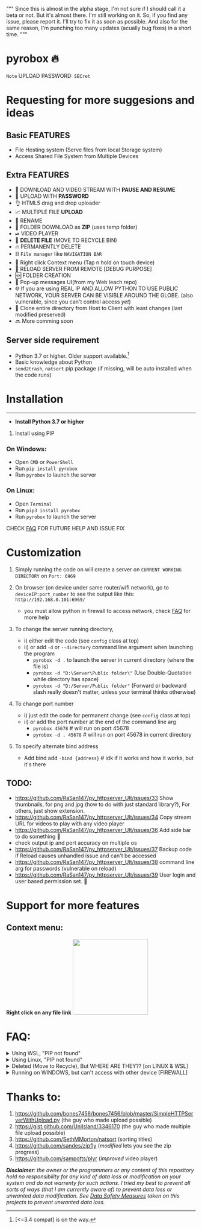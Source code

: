 """
Since this is almost in the alpha stage, I'm not sure if I should call it a beta or not. But it's almost there. I'm still working on it. So, if you find any issue, please report it. I'll try to fix it as soon as possible.
And also for the same reason, I'm punching too many updates (acually bug fixes) in a short time.
"""
# pyrobox 🔥

` Note ` UPLOAD PASSWORD: `SECret`
# Requesting for more suggesions and ideas

Basic FEATURES
----------------------------------------------------------------
* File Hosting system (Serve files from local Storage system)
* Access Shared File System from Multiple Devices

 Extra FEATURES 
----------------------------------------------------------------
* 🔽 DOWNLOAD AND VIDEO STREAM WITH **PAUSE AND RESUME**
* 🔼 UPLOAD WITH **PASSWORD**
* 👌 HTML5 drag and drop uploader
* 📈 MULTIPLE FILE **UPLOAD**
* 📝 RENAME
* 📁 FOLDER DOWNLOAD as **ZIP** (uses temp folder)
* ⏯ VIDEO PLAYER
* 🔁 **DELETE FILE** (MOVE TO RECYCLE BIN)
* 🔥 PERMANENTLY DELETE
* ⛓ `File manager` like `NAVIGATION BAR`
* 📑 Right click Context menu (Tap n hold on touch device)
* 🧨 RELOAD SERVER FROM REMOTE [DEBUG PURPOSE]
* 🆕 FOLDER CREATION
* 💬 Pop-up messages UI(from my Web leach repo)
* 🌐 If you are using REAL IP AND ALLOW PYTHON TO USE PUBLIC NETWORK, YOUR SERVER CAN BE VISIBLE AROUND THE GLOBE. (also vulnerable, since you can't control access *yet*)
* 🧬 Clone entire directory from Host to Client with least changes (last modified preserved)
* 🔜 More comming soon


Server side requirement
----------------------------------------------------------------
* Python 3.7 or higher. Older support available.[^1]
* Basic knowledge about Python
* `send2trash`, `natsort` pip package (if missing, will be auto installed when the code runs)

[^1]: [<=3.4 compat] is on the way.


# Installation
----------------------------------------------------------------
  * **Install Python 3.7 or higher**
  1. Install using PIP
  ### On Windows:
  * Open `CMD` or `PowerShell`
  * Run `pip install pyrobox`
  * Run `pyrobox` to launch the server

  ### On Linux:
  * Open `Terminal`
  * Run `pip3 install pyrobox`
  * Run `pyrobox` to launch the server

CHECK [FAQ](#faq) FOR FUTURE HELP AND ISSUE FIX


# Customization
1. Simply running the code on will create a server on `CURRENT WORKING DIRECTORY` on `Port: 6969`
1. On browser (on device under same router/wifi network), go to `deviceIP:port_number` to see the output like this: `http://192.168.0.101:6969/`
    * you must allow python in firewall to access network, check [FAQ](#faq) for more help
1. To change the server running directory, 
   - i) either edit the code  (see `config` class at top)
   - ii) or add `-d` or `--directory` command line argument when launching the program
        - `pyrobox -d .` to launch the server in current directory (where the file is)
        - `pyrobox -d "D:\Server\Public folder\"`  (Use Double-Quotation while directory has space)
        - `pyrobox -d "D:/Server/Public folder"` (Forward or backward slash really doesn't matter, unless your terminal thinks otherwise)
 1. To change port number
    - i) just edit the code for permanent change  (see `config` class at top)
    - ii) or add the port number at the end of the command line arg  
       -  `pyrobox 45678` # will run on port 45678
       -  `pyrobox -d . 45678` # will run on port 45678 in current directory

1. To specify alternate bind address
    - Add bind add `-bind {address}` # idk if it works and how it works, but it's there

 TODO:
--------------------------------------------------------------

* https://github.com/RaSan147/py_httpserver_Ult/issues/33 Show thumbnails, for png and jpg (how to do with just standard library?), For others, just show extension.
* https://github.com/RaSan147/py_httpserver_Ult/issues/34 Copy stream URL for videos to play with any video player
* https://github.com/RaSan147/py_httpserver_Ult/issues/36 Add side bar to do something 🤔
* check output ip and port accuracy on multiple os  
* https://github.com/RaSan147/py_httpserver_Ult/issues/37 Backup code if Reload causes unhandled issue and can't be accessed
* https://github.com/RaSan147/py_httpserver_Ult/issues/38 command line arg for passwords (vulnerable on reload)
* https://github.com/RaSan147/py_httpserver_Ult/issues/39 User login and user based permission set. 🔑

# Support for more features


Context menu:
--------------------------------------------------------------
  **Right click on any file link**
  <img src="https://user-images.githubusercontent.com/34002411/174422718-e19d33b2-4937-47d7-bcc2-610141c1e437.jpg" width=200>

# FAQ:
<details>
  <summary>Using WSL, "PIP not found"</summary>
 
  > Run this to install `pip3` and add `pip` to path 
  ```
  sudo apt -y purge python3-pip
  sudo python3 -m pip uninstall pip
  sudo apt -y install python3-pip
  pip3 install --upgrade pip
  echo "export PATH=\"${HOME}/.local/bin:$PATH\"" >>"${HOME}"/.bashrc
  ```
  > Re-running the file should work.
</details>

<details>
  <summary>Using Linux, "PIP not found"</summary>
  
  > Run this to install `pip3` 
  ```
  sudo apt -y purge python3-pip
  sudo python3 -m pip uninstall pip
  sudo apt -y install python3-pip
  pip3 install --upgrade pip
  ```
  > Re-running the file should work.
</details>


<details>
  <summary>Deleted (Move to Recycle), But WHERE ARE THEY?? [on LINUX & WSL]</summary>
  
  > Actually the feature is working fine, unfortunately NO-GUI mode linux and WSL don't recycle bin, so you can't find it!
  > And to make things worse, **you need to manually clear the recyle bin** from `~/.local/share/Trash`
  > **SO I'D RECOMMAND USING DELETE PARMANENTLY**
</details>

<details>
  <summary>Running on WINDOWS, but can't access with other device [FIREWALL]</summary>
 
  > You probably have **FireWall ON** and Unconfigured.
  > For your safety, I'd recommand you to allow Python on private network and run the server when your network is Private.
  > IN SHORT: ALLOW PYTHON ON FIREWALL, RUN THE SERVER
 
  > *note: allowed on private but using public network on firewall will cause similar issue, you gotta make both same or allow python both on public and private*
</details>

# Thanks to:
1. https://github.com/bones7456/bones7456/blob/master/SimpleHTTPServerWithUpload.py (the guy who made upload possible)
2. https://gist.github.com/UniIsland/3346170 (the guy who made multiple file upload possible)
3. https://github.com/SethMMorton/natsort (sorting titles)
4. https://github.com/sandes/zipfly (*modified* lets you see the zip progress)
5. https://github.com/sampotts/plyr (*improved* video player)

***Disclaimer***: *the owner or the programmers or any content of this repository hold no responsibility for any kind of data loss or modification on your system and do not warrenty for such actions. I tried my best to prevent all sorts of ways (that I am currently aware of) to prevent data loss or unwanted data modification. See [Data Safety Measures](/DATA%20SAFETY.MD) taken on this projects to prevent unwanted data loss.*
